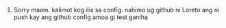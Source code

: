 1. Sorry maam. kalimot kog ilis sa config. nahimo ug github ni Loreto ang ni push kay ang github config amoa gi test ganiha
